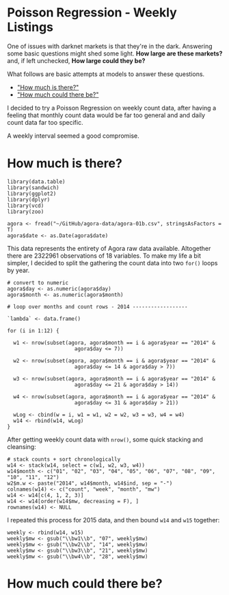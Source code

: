 # Poisson Regression - Weekly Listings

One of issues with darknet markets is that they're in the dark. Answering some basic questions might shed some light. **How large are these markets?** and, if left unchecked, **How large could they be?**

What follows are basic attempts at models to answer these questions.

- ["How much is there?"](#how-much-is-there)
- ["How much could there be?"](#how-much-could-there-be)

I decided to try a Poisson Regression on weekly count data, after having a feeling that monthly count data would be far too general and and daily count data far too specific. 

A weekly interval seemed a good compromise. 

# How much is there?

``` {r}
library(data.table)
library(sandwich)
library(ggplot2)
library(dplyr)
library(vcd)
library(zoo)

agora <- fread("~/GitHub/agora-data/agora-01b.csv", stringsAsFactors = T)
agora$date <- as.Date(agora$date)
```

This data represents the entirety of Agora raw data available. Altogether there are 2322961 observations of 18 variables. To make my life a bit simpler, I decided to split the gathering the count data into two `for()` loops by year. 

``` {R}
# convert to numeric
agora$day <- as.numeric(agora$day)
agora$month <- as.numeric(agora$month)

# loop over months and count rows - 2014 ------------------

`lambda` <- data.frame()

for (i in 1:12) {
  
  w1 <- nrow(subset(agora, agora$month == i & agora$year == "2014" & 
                      agora$day <= 7))
  
  w2 <- nrow(subset(agora, agora$month == i & agora$year == "2014" & 
                      agora$day <= 14 & agora$day > 7))
  
  w3 <- nrow(subset(agora, agora$month == i & agora$year == "2014" & 
                      agora$day <= 21 & agora$day > 14))
  
  w4 <- nrow(subset(agora, agora$month == i & agora$year == "2014" & 
                      agora$day <= 31 & agora$day > 21))
  
  wLog <- cbind(w = i, w1 = w1, w2 = w2, w3 = w3, w4 = w4)
  w14 <- rbind(w14, wLog)
}
```

After getting weekly count data with `nrow()`, some quick stacking and cleansing:

``` {R}
# stack counts + sort chronologically
w14 <- stack(w14, select = c(w1, w2, w3, w4))
w14$month <- c("01", "02", "03", "04", "05", "06", "07", "08", "09", "10", "11", "12")
w2$m.w <- paste("2014", w14$month, w14$ind, sep = "-")
colnames(w14) <- c("count", "week", "month", "mw")
w14 <- w14[c(4, 1, 2, 3)]
w14 <- w14[order(w14$mw, decreasing = F), ]
rownames(w14) <- NULL
```

I repeated this process for 2015 data, and then bound `w14` and `w15` together:

``` {R}
weekly <- rbind(w14, w15)
weekly$mw <- gsub("\\bw1\\b", "07", weekly$mw)
weekly$mw <- gsub("\\bw2\\b", "14", weekly$mw)
weekly$mw <- gsub("\\bw3\\b", "21", weekly$mw)
weekly$mw <- gsub("\\bw4\\b", "28", weekly$mw)
```

# How much could there be?



